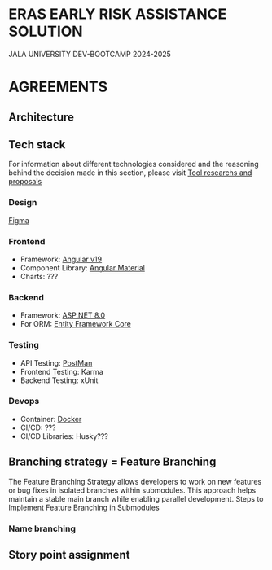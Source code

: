 
# ERAS EARLY RISK ASSISTANCE SOLUTION
JALA UNIVERSITY DEV-BOOTCAMP 2024-2025
# AGREEMENTS
## Architecture
## Tech stack
For information about different technologies considered and the reasoning behind the decision made in this section, please visit [Tool researchs and proposals](https://github.com/JU-DEV-Bootcamps/ERAS/wiki/Researchs) 

### Design
[Figma](https://www.figma.com/)

### Frontend
* Framework: [Angular v19](https://angular.dev/)
* Component Library: [Angular Material](https://material.angular.io/)
* Charts: ???

### Backend
* Framework: [ASP.NET 8.0](https://dotnet.microsoft.com/es-es/apps/aspnet)
* For ORM: [Entity Framework Core](https://learn.microsoft.com/es-es/ef/core/)

### Testing
* API Testing: [PostMan](https://www.postman.com/)
* Frontend Testing: Karma
* Backend Testing: xUnit

### Devops
* Container: [Docker](https://www.docker.com/)
* CI/CD: ???
* CI/CD Libraries: Husky???


## Branching strategy = Feature Branching
The Feature Branching Strategy allows developers to work on new features or bug fixes in isolated branches within submodules. This approach helps maintain a stable main branch while enabling parallel development.
Steps to Implement Feature Branching in Submodules
### Name branching

## Story point assignment
